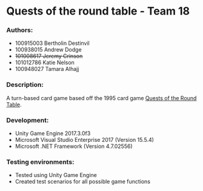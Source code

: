 # Quests of the round table - Team 18

### Authors:
* 100915003 Bertholin Destinvil
* 100938015 Andrew Dodge
* ~~101008617 Jeremy Crinson~~
* 101012786 Katie Nelson
* 100948027 Tamara Alhajj

### Description:
A turn-based card game based off the 1995 card game [Quests of the Round Table](https://boardgamegeek.com/boardgame/360/quests-round-table "Boardgame Geek Webpage").  


### Development:
* Unity Game Engine 2017.3.0f3
* Microsoft Visual Studio Enterprise 2017 (Version 15.5.4)
* Microsoft .NET Framework (Version 4.7.02556)


### Testing environments:
* Tested using Unity Game Engine
* Created test scenarios for all possible game functions
